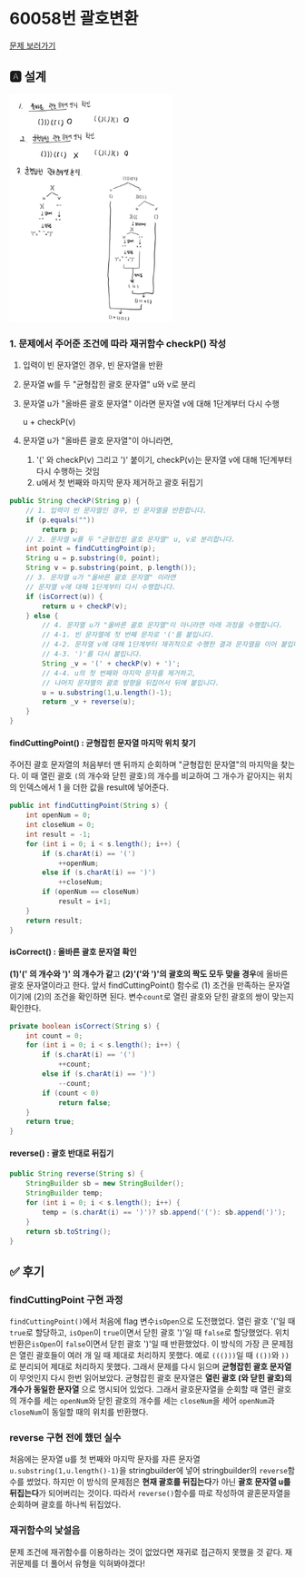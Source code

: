 # 60058번 괄호변환
[문제 보러가기](https://programmers.co.kr/learn/courses/30/lessons/60058?language=java)

## 🅰 설계
<img src="./images/memo.jpg" height=400>

### 1. 문제에서 주어준 조건에 따라 재귀함수 checkP() 작성
1. 입력이 빈 문자열인 경우, 빈 문자열을 반환
2. 문자열 w를 두 "균형잡힌 괄호 문자열" u와 v로 분리
3. 문자열 u가 "올바른 괄호 문자열" 이라면 문자열 v에 대해 1단계부터 다시 수행
	
	u + checkP(v)
4. 문자열 u가 "올바른 괄호 문자열"이 아니라면,
	1) '(' 와 checkP(v)  그리고  ')' 붙이기, checkP(v)는 문자열 v에 대해 1단계부터 다시 수행하는 것임
	2) u에서 첫 번째와 마지막 문자 제거하고 괄호 뒤집기
```java
public String checkP(String p) {
    // 1. 입력이 빈 문자열인 경우, 빈 문자열을 반환합니다.
    if (p.equals(""))
        return p;
    // 2. 문자열 w를 두 "균형잡힌 괄호 문자열" u, v로 분리합니다.
    int point = findCuttingPoint(p);
    String u = p.substring(0, point);
    String v = p.substring(point, p.length());
    // 3. 문자열 u가 "올바른 괄호 문자열" 이라면
    // 문자열 v에 대해 1단계부터 다시 수행합니다.
    if (isCorrect(u)) {
        return u + checkP(v);
    } else {
        // 4. 문자열 u가 "올바른 괄호 문자열"이 아니라면 아래 과정을 수행합니다.
        // 4-1. 빈 문자열에 첫 번째 문자로 '('를 붙입니다.
        // 4-2. 문자열 v에 대해 1단계부터 재귀적으로 수행한 결과 문자열을 이어 붙입니다.
        // 4-3. ')'를 다시 붙입니다.
        String _v = '(' + checkP(v) + ')';
        // 4-4. u의 첫 번째와 마지막 문자를 제거하고,
        // 나머지 문자열의 괄호 방향을 뒤집어서 뒤에 붙입니다.
        u = u.substring(1,u.length()-1);
        return _v + reverse(u);
    }
}
```
#### findCuttingPoint() : 균형잡힌 문자열 마지막 위치 찾기
주어진 괄호 문자열의 처음부터 맨 뒤까지 순회하며 "균형잡힌 문자열"의 마지막을 찾는다. 이 때  열린 괄호 `(`의 개수와 닫힌 괄호`)`의 개수를 비교하여 그 개수가 같아지는 위치의 인덱스에서 1 을 더한 값을 result에 넣어준다. 
```java
public int findCuttingPoint(String s) {
    int openNum = 0;
    int closeNum = 0;
    int result = -1;
    for (int i = 0; i < s.length(); i++) {
        if (s.charAt(i) == '(')
            ++openNum;
        else if (s.charAt(i) == ')')
            ++closeNum;
        if (openNum == closeNum)
            result = i+1;
    }
    return result;
}
```

#### isCorrect() : 올바른 괄호 문자열 확인
**(1)'(' 의 개수와 ')' 의 개수가 같**고 **(2)'('와 ')'의 괄호의 짝도 모두 맞을 경우**에 올바른 괄호 문자열이라고 한다. 앞서 findCuttingPoint() 함수로 (1) 조건을 만족하는 문자열이기에 (2)의 조건을 확인하면 된다. 변수`count`로 열린 괄호와 닫힌 괄호의 쌍이 맞는지 확인한다.
```java
private boolean isCorrect(String s) {
    int count = 0;
    for (int i = 0; i < s.length(); i++) {
        if (s.charAt(i) == '(')
            ++count;
        else if (s.charAt(i) == ')')
            --count;
        if (count < 0)
            return false;
    }
    return true;
}
```
#### reverse() : 괄호 반대로 뒤집기
```java
public String reverse(String s) {
    StringBuilder sb = new StringBuilder();
    StringBuilder temp;
    for (int i = 0; i < s.length(); i++) {
        temp = (s.charAt(i) == ')')? sb.append('('): sb.append(')');
    }
    return sb.toString();
}
```

## ✅ 후기
### findCuttingPoint 구현 과정
`findCuttingPoint()`에서 처음에 flag 변수`isOpen`으로 도전했었다. 열린 괄호 '('일 때 `true`로 할당하고, `isOpen`이 `true`이면서 닫힌 괄호 ')'일 때 `false`로 할당했었다. 위치 반환은`isOpen`이 `false`이면서 닫힌 괄호 ')'일 때 반환했었다. 이 방식의 가장 큰 문제점은 열린 괄호들이 여러 개 일 때 제대로 처리하지 못했다. 예로 `((()))`일 때  `(())`와 `))`로 분리되어 제대로 처리하지 못했다. 그래서 문제를 다시 읽으며 **균형잡힌 괄호 문자열**이 무엇인지 다시 한번 읽어보았다. 균형잡힌 괄호 문자열은 **열린 괄호 (와 닫힌 괄호)의 개수가 동일한 문자열** 으로 명시되어 있었다. 그래서 괄호문자열을 순회할 때 열린 괄호의 개수를 세는 `openNum`와 닫힌 괄호의 개수를 세는 `closeNum`을 세어 `openNum`과 `closeNum`이 동일할 때의 위치를 반환했다.

### reverse 구현 전에 했던 실수
처음에는 문자열 u를 첫 번째와 마지막 문자를 자른 문자열 `u.substring(1,u.length()-1)`을 stringbuilder에 넣어 stringbuilder의 `reverse`함수를 썼었다. 하지만 이 방식의 문제점은 **현재 괄호를 뒤집는다**가 아닌 **괄호 문자열 u를 뒤집는다**가 되어버리는 것이다. 따라서 `reverse()`함수를 따로 작성하여 괄혼문자열을 순회하며 괄호를 하나씩 뒤집었다.

### 재귀함수의 낯설음
문제 조건에 재귀함수를 이용하라는 것이 없었다면 재귀로 접근하지 못했을 것 같다. 재귀문제를 더 풀어서 유형을 익혀봐야겠다!



